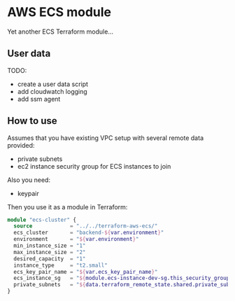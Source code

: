 # AWS ECS module

Yet another ECS Terraform module...

## User data 

TODO: 
- create a user data script
- add cloudwatch logging
- add ssm agent


## How to use

Assumes that you have existing VPC setup with several remote data provided:

- private subnets
- ec2 instance security group for ECS instances to join

Also you need:
- keypair

Then you use it as a module in Terraform:

```terraform
module "ecs-cluster" {
  source            = "../../terraform-aws-ecs/"
  ecs_cluster       = "backend-${var.environment}"
  environment       = "${var.environment}"
  min_instance_size = "1"
  max_instance_size = "2"
  desired_capacity  = "1"
  instance_type     = "t2.small"
  ecs_key_pair_name = "${var.ecs_key_pair_name}"
  ecs_instance_sg   = "${module.ecs-instance-dev-sg.this_security_group_id}"
  private_subnets   = "${data.terraform_remote_state.shared.private_subnets}"
}
```